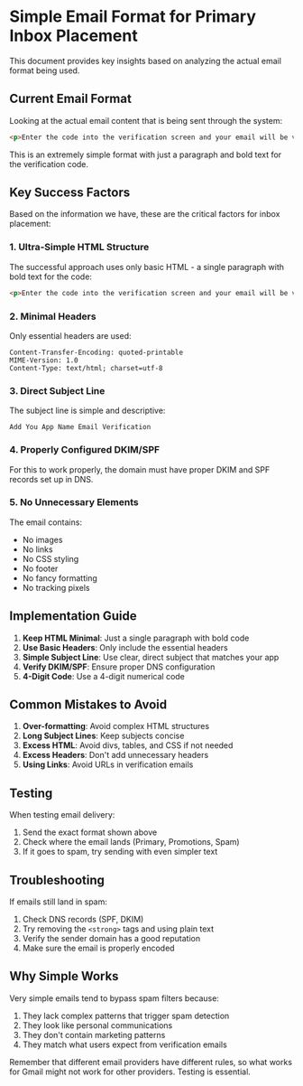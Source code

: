 # Simple Email Format for Primary Inbox Placement

This document provides key insights based on analyzing the actual email format being used.

## Current Email Format

Looking at the actual email content that is being sent through the system:

```html
<p>Enter the code into the verification screen and your email will be validated <strong>8923</strong></p>
```

This is an extremely simple format with just a paragraph and bold text for the verification code.

## Key Success Factors

Based on the information we have, these are the critical factors for inbox placement:

### 1. Ultra-Simple HTML Structure

The successful approach uses only basic HTML - a single paragraph with bold text for the code:

```html
<p>Enter the code into the verification screen and your email will be validated <strong>8923</strong></p>
```

### 2. Minimal Headers

Only essential headers are used:
```
Content-Transfer-Encoding: quoted-printable
MIME-Version: 1.0
Content-Type: text/html; charset=utf-8
```

### 3. Direct Subject Line

The subject line is simple and descriptive:
```
Add You App Name Email Verification
```

### 4. Properly Configured DKIM/SPF

For this to work properly, the domain must have proper DKIM and SPF records set up in DNS.

### 5. No Unnecessary Elements

The email contains:
- No images
- No links
- No CSS styling
- No footer
- No fancy formatting
- No tracking pixels

## Implementation Guide

1. **Keep HTML Minimal**: Just a single paragraph with bold code
2. **Use Basic Headers**: Only include the essential headers
3. **Simple Subject Line**: Use clear, direct subject that matches your app
4. **Verify DKIM/SPF**: Ensure proper DNS configuration
5. **4-Digit Code**: Use a 4-digit numerical code

## Common Mistakes to Avoid

1. **Over-formatting**: Avoid complex HTML structures
2. **Long Subject Lines**: Keep subjects concise
3. **Excess HTML**: Avoid divs, tables, and CSS if not needed
4. **Excess Headers**: Don't add unnecessary headers
5. **Using Links**: Avoid URLs in verification emails

## Testing

When testing email delivery:

1. Send the exact format shown above
2. Check where the email lands (Primary, Promotions, Spam)
3. If it goes to spam, try sending with even simpler text

## Troubleshooting

If emails still land in spam:

1. Check DNS records (SPF, DKIM)
2. Try removing the `<strong>` tags and using plain text
3. Verify the sender domain has a good reputation
4. Make sure the email is properly encoded

## Why Simple Works

Very simple emails tend to bypass spam filters because:

1. They lack complex patterns that trigger spam detection
2. They look like personal communications
3. They don't contain marketing patterns
4. They match what users expect from verification emails

Remember that different email providers have different rules, so what works for Gmail might not work for other providers. Testing is essential. 